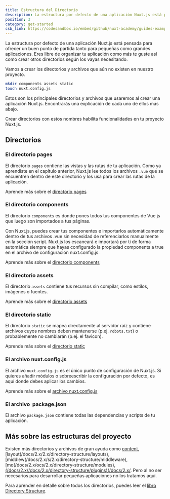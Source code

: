 ```yaml
---
title: Estructura del Directorio
description: La estructura por defecto de una aplicación Nuxt.js está pensada para ofrecer un buen punto de partida tanto para pequeñas como grandes aplicaciones. Eres libre de organizar tu aplicación como más te guste así como crear otros directorios según los vayas necesitando.
position: 3
category: get-started
csb_link: https://codesandbox.io/embed/github/nuxt-academy/guides-examples/tree/master/01_get_started/03_directory_structure?fontsize=14&hidenavigation=1&theme=dark
---
```


La estructura por defecto de una aplicación Nuxt.js está pensada para ofrecer un buen punto de partida tanto para pequeñas como grandes aplicaciones. Eres libre de organizar tu aplicación como más te guste así como crear otros directorios según los vayas necesitando.

Vamos a crear los directorios y archivos que aún no existen en nuestro proyecto.

```bash
mkdir components assets static
touch nuxt.config.js
```

Estos son los principales directorios y archivos que usaremos al crear una aplicación Nuxt.js. Encontrarás una explicación de cada uno de ellos más abajo.

<base-alert type="info">

Crear directorios con estos nombres habilita funcionalidades en tu proyecto Nuxt.js.

</base-alert>

## Directorios

### El directorio pages

El directorio `pages` contiene las vistas y las rutas de tu aplicación. Como ya aprendiste en el capítulo anterior, Nuxt.js lee todos los archivos `.vue` que se encuentren dentro de este directorio y los usa para crear las rutas de la aplicación.

<base-alert type="next">

Aprende más sobre el [directorio pages](/docs/2.x/directory-structure/pages)

</base-alert>

### El directorio components

El directorio `components` es donde pones todos tus componentes de Vue.js que luego son importados a tus páginas.

Con Nuxt.js, puedes crear tus componentes e importarlos automáticamente dentro de tus archivos .vue sin necesidad de referenciarlos manualmente en la sección script. Nuxt.js los escaneará e importará por ti de forma automática siempre que hayas configurado la propiedad components a true en el archivo de configuración nuxt.config.js.

<base-alert type="next">

Aprende más sobre el [directorio components](/docs/2.x/x/directory-structure/components)

</base-alert>

### El directorio assets

El directorio `assets` contiene tus recursos sin compilar, como estilos, imágenes o fuentes.

<base-alert type="next">

Aprende más sobre el [directorio assets](/docs/2.x/x/directory-structure/assets)

</base-alert>

### El directorio static

El directorio `static` se mapea directamente al servidor raíz y contiene archivos cuyos nombres deben mantenerse (p.ej. `robots.txt`) o probablemente no cambiarán (p.ej. el favicon).

<base-alert type="next">

Aprende más sobre el [directorio static](/docs/2.x/x/directory-structure/static)

</base-alert>

### El archivo nuxt.config.js

El archivo `nuxt.config.js` es el único punto de configuración de Nuxt.js. Si quieres añadir módulos o sobreescribir la configuración por defecto, es aquí donde debes aplicar los cambios.

<base-alert type="next">

Aprende más sobre el [archivo nuxt.config.js](/docs/2.x/x/directory-structure/nuxt-config)

</base-alert>

### El archivo  package.json

El archivo `package.json` contiene todas las dependencias y scripts de tu aplicación.

<app-modal>
  <code-sandbox :src="csb_link"></code-sandbox>
</app-modal>

## Más sobre las estructuras del proyecto

Existen más directorios y archivos de gran ayuda como [content](/docs/2.x/x/directory-structure/content), [layout(/docs/2.x/2.x/directory-structure/layouts), [middlew(/docs/2.x/s/2.x/directory-structure/middleware), [mo(/docs/2.x/ocs/2.x/directory-structure/modules), [(/docs/2.x//docs/2.x/directory-structure/plugins)(/docs/2.x/](/docs/2.x/directory-structure/store). Pero al no ser necesarios para desarrollar pequeñas aplicaciones no los tratamos aquí.

<base-alert type="next">

Para aprender en detalle sobre todos los directorios, puedes leer el [libro Directory Structure](/docs/2.x/x/directory-structure/nuxt).

</base-alert>
